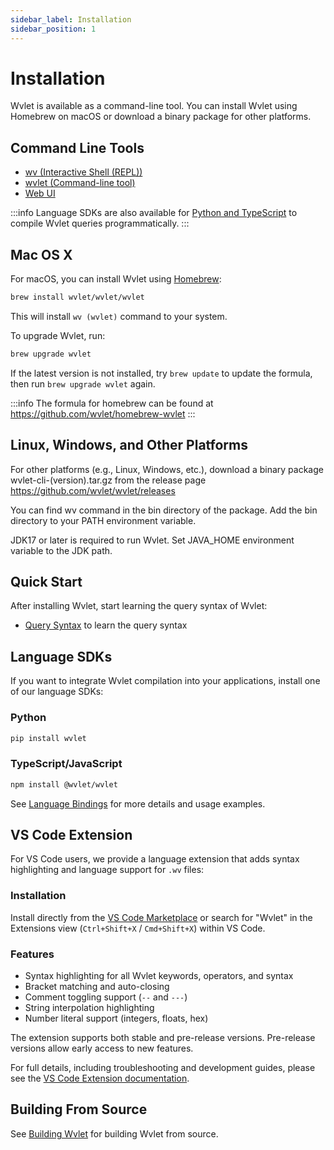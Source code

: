 ```yaml
---
sidebar_label: Installation
sidebar_position: 1
---
```


# Installation

Wvlet is available as a command-line tool. You can install Wvlet using Homebrew on macOS or download a binary package for other platforms.

## Command Line Tools

- [wv (Interactive Shell (REPL))](repl.md)
- [wvlet (Command-line tool)](cli.md)
- [Web UI](ui.md)

:::info
Language SDKs are also available for [Python and TypeScript](../bindings) to compile Wvlet queries programmatically.
:::

## Mac OS X

For macOS, you can install Wvlet using [Homebrew](https://brew.sh/):

```bash
brew install wvlet/wvlet/wvlet
```

This will install `wv (wvlet)` command to your system.

To upgrade Wvlet, run:
```bash
brew upgrade wvlet
```

If the latest version is not installed, try `brew update` to update the formula, then run `brew upgrade wvlet` again.


:::info
The formula for homebrew can be found at 
https://github.com/wvlet/homebrew-wvlet
:::

## Linux, Windows, and Other Platforms

For other platforms (e.g., Linux, Windows, etc.), download a binary package wvlet-cli-(version).tar.gz from the release page https://github.com/wvlet/wvlet/releases

You can find wv command in the bin directory of the package. Add the bin directory to your PATH environment variable.

JDK17 or later is required to run Wvlet. Set JAVA_HOME environment variable to the JDK path.

## Quick Start

After installing Wvlet, start learning the query syntax of Wvlet:
- [Query Syntax](../syntax) to learn the query syntax


## Language SDKs

If you want to integrate Wvlet compilation into your applications, install one of our language SDKs:

### Python
```bash
pip install wvlet
```

### TypeScript/JavaScript
```bash
npm install @wvlet/wvlet
```

See [Language Bindings](../bindings) for more details and usage examples.

## VS Code Extension

For VS Code users, we provide a language extension that adds syntax highlighting and language support for `.wv` files:

### Installation

Install directly from the [VS Code Marketplace](https://marketplace.visualstudio.com/items?itemName=wvlet.wvlet) or search for "Wvlet" in the Extensions view (`Ctrl+Shift+X` / `Cmd+Shift+X`) within VS Code.

### Features

- Syntax highlighting for all Wvlet keywords, operators, and syntax
- Bracket matching and auto-closing
- Comment toggling support (`--` and `---`)
- String interpolation highlighting
- Number literal support (integers, floats, hex)

The extension supports both stable and pre-release versions. Pre-release versions allow early access to new features.

For full details, including troubleshooting and development guides, please see the [VS Code Extension documentation](./vscode.md).

## Building From Source

See [Building Wvlet](../development/build.md) for building Wvlet from source.
